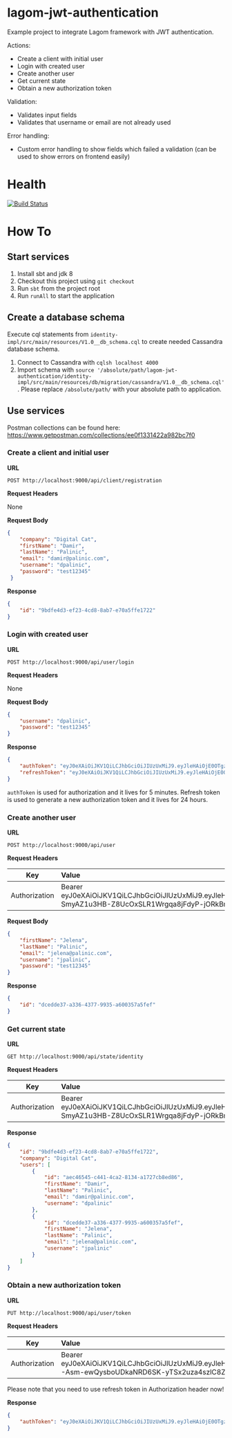 # lagom-jwt-authentication

Example project to integrate Lagom framework with JWT authentication.

Actions:
- Create a client with initial user
- Login with created user
- Create another user
- Get current state
- Obtain a new authorization token

Validation:
- Validates input fields
- Validates that username or email are not already used

Error handling:
- Custom error handling to show fields which failed a validation (can be used to show errors on frontend easily)

# Health 
[![Build Status](https://travis-ci.org/dpalinic/lagom-jwt-authentication.svg?branch=master)](https://travis-ci.org/dpalinic/lagom-jwt-authentication)

# How To

## Start services

1. Install sbt and jdk 8
2. Checkout this project using `git checkout`
3. Run `sbt` from the project root
4. Run `runAll` to start the application

## Create a database schema

Execute cql statements from `identity-impl/src/main/resources/V1.0__db_schema.cql` to create needed Cassandra database schema.

1. Connect to Cassandra with `cqlsh localhost 4000`
2. Import schema with `source '/absolute/path/lagom-jwt-authentication/identity-impl/src/main/resources/db/migration/cassandra/V1.0__db_schema.cql'`. Please replace `/absolute/path/` with your absolute path to application.
 
## Use services
 
Postman collections can be found here: https://www.getpostman.com/collections/ee0f1331422a982bc7f0

### Create a client and initial user

**URL**

`POST http://localhost:9000/api/client/registration`

**Request Headers**

None

**Request Body**
```json
{
    "company": "Digital Cat",
    "firstName": "Damir",
    "lastName": "Palinic",
    "email": "damir@palinic.com",
    "username": "dpalinic",
    "password": "test12345"
 }
```

**Response**
```json
{
    "id": "9bdfe4d3-ef23-4cd8-8ab7-e70a5ffe1722"
}
```

### Login with created user

**URL**

`POST http://localhost:9000/api/user/login`

**Request Headers**

None

**Request Body**
```json
{
	"username": "dpalinic",
	"password": "test12345"
}
```

**Response**
```json
{
    "authToken": "eyJ0eXAiOiJKV1QiLCJhbGciOiJIUzUxMiJ9.eyJleHAiOjE0OTgzMDQyMjMsImlhdCI6MTQ5ODMwMzkyMywiY2xpZW50SWQiOiI5YmRmZTRkMy1lZjIzLTRjZDgtOGFiNy1lNzBhNWZmZTE3MjIiLCJ1c2VySWQiOiJhZWM0NjU0NS1jNDQxLTRjYTItODEzNC1hMTcyN2NiOGVkODYiLCJ1c2VybmFtZSI6ImRwYWxpbmljIiwiaXNSZWZyZXNoVG9rZW4iOmZhbHNlfQ.nVmQKB_94JPEL9-SmyAZ1u3HB-Z8UcOxSLR1Wrgqa8jFdyP-jORkBrWVMBkkeH7i8ypnHNw5Duxc5hwlpWIaZQ",
    "refreshToken": "eyJ0eXAiOiJKV1QiLCJhbGciOiJIUzUxMiJ9.eyJleHAiOjE0OTgzOTAzMjMsImlhdCI6MTQ5ODMwMzkyMywiY2xpZW50SWQiOiI5YmRmZTRkMy1lZjIzLTRjZDgtOGFiNy1lNzBhNWZmZTE3MjIiLCJ1c2VySWQiOiJhZWM0NjU0NS1jNDQxLTRjYTItODEzNC1hMTcyN2NiOGVkODYiLCJ1c2VybmFtZSI6ImRwYWxpbmljIiwiaXNSZWZyZXNoVG9rZW4iOnRydWV9.I-Asm-ewQysboUDkaNRD6SK-yTSx2uza4szlC8ZLw8gZgnuSaXMKu86Ab-swMSnOjU_ubm6-73D55ydwM28e1w"
}
```

`authToken` is used for authorization and it lives for 5 minutes. Refresh token is used to generate a new authorization token and it lives for 24 hours.

### Create another user

**URL**

`POST http://localhost:9000/api/user`

**Request Headers**

| Key           | Value        |
| --------------|:-------------|
| Authorization | Bearer eyJ0eXAiOiJKV1QiLCJhbGciOiJIUzUxMiJ9.eyJleHAiOjE0OTgzMDQyMjMsImlhdCI6MTQ5ODMwMzkyMywiY2xpZW50SWQiOiI5YmRmZTRkMy1lZjIzLTRjZDgtOGFiNy1lNzBhNWZmZTE3MjIiLCJ1c2VySWQiOiJhZWM0NjU0NS1jNDQxLTRjYTItODEzNC1hMTcyN2NiOGVkODYiLCJ1c2VybmFtZSI6ImRwYWxpbmljIiwiaXNSZWZyZXNoVG9rZW4iOmZhbHNlfQ.nVmQKB_94JPEL9-SmyAZ1u3HB-Z8UcOxSLR1Wrgqa8jFdyP-jORkBrWVMBkkeH7i8ypnHNw5Duxc5hwlpWIaZQ |

**Request Body**
```json
{
	"firstName": "Jelena",
	"lastName": "Palinic",
	"email": "jelena@palinic.com",
	"username": "jpalinic",
	"password": "test12345"
}
```

**Response**
```json
{
    "id": "dcedde37-a336-4377-9935-a600357a5fef"
}
```

### Get current state

**URL**

`GET http://localhost:9000/api/state/identity`

**Request Headers**

| Key           | Value        |
| --------------|:-------------|
| Authorization | Bearer eyJ0eXAiOiJKV1QiLCJhbGciOiJIUzUxMiJ9.eyJleHAiOjE0OTgzMDQyMjMsImlhdCI6MTQ5ODMwMzkyMywiY2xpZW50SWQiOiI5YmRmZTRkMy1lZjIzLTRjZDgtOGFiNy1lNzBhNWZmZTE3MjIiLCJ1c2VySWQiOiJhZWM0NjU0NS1jNDQxLTRjYTItODEzNC1hMTcyN2NiOGVkODYiLCJ1c2VybmFtZSI6ImRwYWxpbmljIiwiaXNSZWZyZXNoVG9rZW4iOmZhbHNlfQ.nVmQKB_94JPEL9-SmyAZ1u3HB-Z8UcOxSLR1Wrgqa8jFdyP-jORkBrWVMBkkeH7i8ypnHNw5Duxc5hwlpWIaZQ |

**Response**

```json
{
    "id": "9bdfe4d3-ef23-4cd8-8ab7-e70a5ffe1722",
    "company": "Digital Cat",
    "users": [
        {
            "id": "aec46545-c441-4ca2-8134-a1727cb8ed86",
            "firstName": "Damir",
            "lastName": "Palinic",
            "email": "damir@palinic.com",
            "username": "dpalinic"
        },
        {
            "id": "dcedde37-a336-4377-9935-a600357a5fef",
            "firstName": "Jelena",
            "lastName": "Palinic",
            "email": "jelena@palinic.com",
            "username": "jpalinic"
        }
    ]
}
```

### Obtain a new authorization token

**URL**

`PUT http://localhost:9000/api/user/token`

**Request Headers**

| Key           | Value        |
| --------------|:-------------|
| Authorization | Bearer eyJ0eXAiOiJKV1QiLCJhbGciOiJIUzUxMiJ9.eyJleHAiOjE0OTgzOTAzMjMsImlhdCI6MTQ5ODMwMzkyMywiY2xpZW50SWQiOiI5YmRmZTRkMy1lZjIzLTRjZDgtOGFiNy1lNzBhNWZmZTE3MjIiLCJ1c2VySWQiOiJhZWM0NjU0NS1jNDQxLTRjYTItODEzNC1hMTcyN2NiOGVkODYiLCJ1c2VybmFtZSI6ImRwYWxpbmljIiwiaXNSZWZyZXNoVG9rZW4iOnRydWV9.I-Asm-ewQysboUDkaNRD6SK-yTSx2uza4szlC8ZLw8gZgnuSaXMKu86Ab-swMSnOjU_ubm6-73D55ydwM28e1w |


Please note that you need to use refresh token in Authorization header now!

**Response**

```json
{
    "authToken": "eyJ0eXAiOiJKV1QiLCJhbGciOiJIUzUxMiJ9.eyJleHAiOjE0OTgzMDQ2NDAsImlhdCI6MTQ5ODMwNDM0MCwiY2xpZW50SWQiOiI5YmRmZTRkMy1lZjIzLTRjZDgtOGFiNy1lNzBhNWZmZTE3MjIiLCJ1c2VySWQiOiJhZWM0NjU0NS1jNDQxLTRjYTItODEzNC1hMTcyN2NiOGVkODYiLCJ1c2VybmFtZSI6ImRwYWxpbmljIiwiaXNSZWZyZXNoVG9rZW4iOnRydWV9.U4z-oJUmKISbUxDN8SVxzPEKzhHbqsMt1gbjJYUVtNLxdlXhl18czTfaz0ET7yDAuaHIU7aPRo_ivS3LNcWMIg"
}
```
